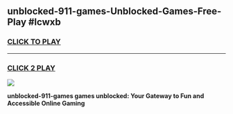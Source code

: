 
## unblocked-911-games-Unblocked-Games-Free-Play #lcwxb
<h3>
<a href="https://us.freeplayer.one?title=unblocked-911-games&ref=9M">CLICK TO PLAY</a></h3>
<hr>

<h3>
<a href="https://us.freeplayer.one?title=unblocked-911-games&ref=9M">CLICK 2 PLAY</a>
  
</h3>

<a href="https://us.freeplayer.one?title=unblocked-911-games&ref=9M"><img src="https://clearcache.store/games.png"></a>


**unblocked-911-games games unblocked: Your Gateway to Fun and Accessible Online Gaming**
